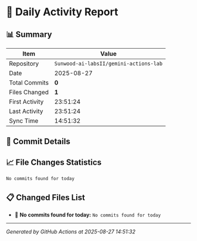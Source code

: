 # 📅 Daily Activity Report

## 📊 Summary
| Item | Value |
|------|-------|
| Repository | `Sunwood-ai-labsII/gemini-actions-lab` |
| Date | 2025-08-27 |
| Total Commits | **0** |
| Files Changed | **1** |
| First Activity | 23:51:24 |
| Last Activity | 23:51:24 |
| Sync Time | 14:51:32 |

## 📝 Commit Details

## 📈 File Changes Statistics

```diff
No commits found for today
```

## 📋 Changed Files List

- 📝 **No commits found for today:** `No commits found for today`

---
*Generated by GitHub Actions at 2025-08-27 14:51:32*
